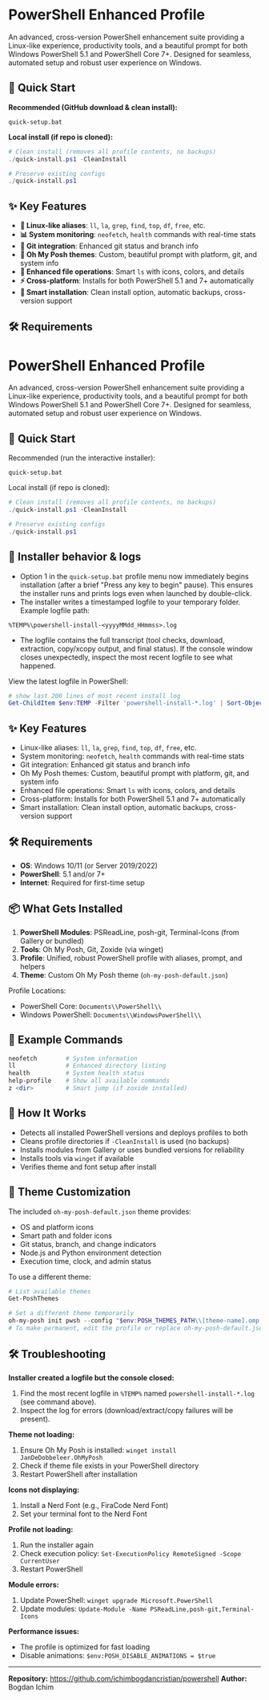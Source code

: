 
# PowerShell Enhanced Profile

An advanced, cross-version PowerShell enhancement suite providing a Linux-like experience, productivity tools, and a beautiful prompt for both Windows PowerShell 5.1 and PowerShell Core 7+. Designed for seamless, automated setup and robust user experience on Windows.


## 🚀 Quick Start

**Recommended (GitHub download & clean install):**
```batch
quick-setup.bat
```

**Local install (if repo is cloned):**
```powershell
# Clean install (removes all profile contents, no backups)
./quick-install.ps1 -CleanInstall

# Preserve existing configs
./quick-install.ps1
```


## ✨ Key Features

- **🐧 Linux-like aliases**: `ll`, `la`, `grep`, `find`, `top`, `df`, `free`, etc.
- **📊 System monitoring**: `neofetch`, `health` commands with real-time stats
- **🔧 Git integration**: Enhanced git status and branch info
- **🎨 Oh My Posh themes**: Custom, beautiful prompt with platform, git, and system info
- **📁 Enhanced file operations**: Smart `ls` with icons, colors, and details
- **⚡ Cross-platform**: Installs for both PowerShell 5.1 and 7+ automatically
- **🔄 Smart installation**: Clean install option, automatic backups, cross-version support


## 🛠️ Requirements

# PowerShell Enhanced Profile

An advanced, cross-version PowerShell enhancement suite providing a Linux-like experience, productivity tools, and a beautiful prompt for both Windows PowerShell 5.1 and PowerShell Core 7+. Designed for seamless, automated setup and robust user experience on Windows.


## 🚀 Quick Start

Recommended (run the interactive installer):

```batch
quick-setup.bat
```

Local install (if repo is cloned):

```powershell
# Clean install (removes all profile contents, no backups)
./quick-install.ps1 -CleanInstall

# Preserve existing configs
./quick-install.ps1
```


## 🔧 Installer behavior & logs

- Option 1 in the `quick-setup.bat` profile menu now immediately begins installation (after a brief "Press any key to begin" pause). This ensures the installer runs and prints logs even when launched by double-click.
- The installer writes a timestamped logfile to your temporary folder. Example logfile path:

```
%TEMP%\powershell-install-<yyyyMMdd_HHmmss>.log
```

- The logfile contains the full transcript (tool checks, download, extraction, copy/xcopy output, and final status). If the console window closes unexpectedly, inspect the most recent logfile to see what happened.

View the latest logfile in PowerShell:

```powershell
# show last 200 lines of most recent install log
Get-ChildItem $env:TEMP -Filter 'powershell-install-*.log' | Sort-Object LastWriteTime -Descending | Select-Object -First 1 | Get-Content -Tail 200
```


## ✨ Key Features

- Linux-like aliases: `ll`, `la`, `grep`, `find`, `top`, `df`, `free`, etc.
- System monitoring: `neofetch`, `health` commands with real-time stats
- Git integration: Enhanced git status and branch info
- Oh My Posh themes: Custom, beautiful prompt with platform, git, and system info
- Enhanced file operations: Smart `ls` with icons, colors, and details
- Cross-platform: Installs for both PowerShell 5.1 and 7+ automatically
- Smart installation: Clean install option, automatic backups, cross-version support


## 🛠️ Requirements

- **OS**: Windows 10/11 (or Server 2019/2022)
- **PowerShell**: 5.1 and/or 7+
- **Internet**: Required for first-time setup


## 📦 What Gets Installed

1. **PowerShell Modules**: PSReadLine, posh-git, Terminal-Icons (from Gallery or bundled)
2. **Tools**: Oh My Posh, Git, Zoxide (via winget)
3. **Profile**: Unified, robust PowerShell profile with aliases, prompt, and helpers
4. **Theme**: Custom Oh My Posh theme (`oh-my-posh-default.json`)

Profile Locations:
- PowerShell Core: `Documents\\PowerShell\\`
- Windows PowerShell: `Documents\\WindowsPowerShell\\`


## 🏁 Example Commands

```powershell
neofetch        # System information
ll              # Enhanced directory listing
health          # System health status
help-profile    # Show all available commands
z <dir>         # Smart jump (if zoxide installed)
```


## 🧠 How It Works

- Detects all installed PowerShell versions and deploys profiles to both
- Cleans profile directories if `-CleanInstall` is used (no backups)
- Installs modules from Gallery or uses bundled versions for reliability
- Installs tools via `winget` if available
- Verifies theme and font setup after install


## 🎨 Theme Customization

The included `oh-my-posh-default.json` theme provides:
- OS and platform icons
- Smart path and folder icons
- Git status, branch, and change indicators
- Node.js and Python environment detection
- Execution time, clock, and admin status

To use a different theme:

```powershell
# List available themes
Get-PoshThemes

# Set a different theme temporarily
oh-my-posh init pwsh --config "$env:POSH_THEMES_PATH\\[theme-name].omp.json" | Invoke-Expression
# To make permanent, edit the profile or replace oh-my-posh-default.json
```


## 🛠️ Troubleshooting

**Installer created a logfile but the console closed:**
1. Find the most recent logfile in `%TEMP%` named `powershell-install-*.log` (see command above).
2. Inspect the log for errors (download/extract/copy failures will be present).

**Theme not loading:**
1. Ensure Oh My Posh is installed: `winget install JanDeDobbeleer.OhMyPosh`
2. Check if theme file exists in your PowerShell directory
3. Restart PowerShell after installation

**Icons not displaying:**
1. Install a Nerd Font (e.g., FiraCode Nerd Font)
2. Set your terminal font to the Nerd Font

**Profile not loading:**
1. Run the installer again
2. Check execution policy: `Set-ExecutionPolicy RemoteSigned -Scope CurrentUser`
3. Restart PowerShell

**Module errors:**
1. Update PowerShell: `winget upgrade Microsoft.PowerShell`
2. Update modules: `Update-Module -Name PSReadLine,posh-git,Terminal-Icons`

**Performance issues:**
- The profile is optimized for fast loading
- Disable animations: `$env:POSH_DISABLE_ANIMATIONS = $true`

---

**Repository:** https://github.com/ichimbogdancristian/powershell
**Author:** Bogdan Ichim